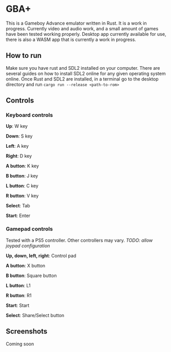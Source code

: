 # GBA+

This is a Gameboy Advance emulator written in Rust. It is a work in progress. Currently video and audio work, and a small amount of games have been tested working properly. Desktop app currently available for use, there is also a WASM app that is currently a work in progress.

## How to run

Make sure you have rust and SDL2 installed on your computer. There are several guides on how to install SDL2 online for any given operating system online. Once Rust and SDL2 are installed, in a terminal go to the desktop directory and run `cargo run --release <path-to-rom>`

## Controls

### Keyboard controls


**Up**: W key

**Down**: S key

**Left**: A key

**Right**: D key

**A button**: K key

**B button**: J key

**L button**: C key

**R button**: V key

**Select**: Tab

**Start**: Enter


### Gamepad controls

Tested with a PS5 controller. Other controllers may vary. *TODO: allow joypad configuration*


**Up, down, left, right**: Control pad

**A button**: X button

**B button**: Square button

**L button**: L1

**R button**: R1

**Start**: Start

**Select**: Share/Select button


## Screenshots

Coming soon




